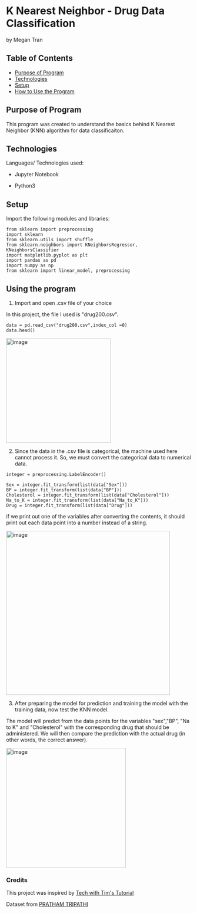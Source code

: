 # K Nearest Neighbor - Drug Data Classification
by Megan Tran

## Table of Contents
* [Purpose of Program](#Purpose-of-program)
* [Technologies](#technologies)
* [Setup](#setup)
* [How to Use the Program](#How-to-Use-the-Program)

## Purpose of Program
This program was created to understand the basics behind K Nearest Neighbor (KNN) algorithm for data classificaiton. 

## Technologies
Languages/ Technologies used:

* Jupyter Notebook

* Python3

## Setup

Import the following modules and libraries:

``` 
from sklearn import preprocessing
import sklearn
from sklearn.utils import shuffle
from sklearn.neighbors import KNeighborsRegressor, KNeighborsClassifier
import matplotlib.pyplot as plt
import pandas as pd
import numpy as np
from sklearn import linear_model, preprocessing

```

## Using the program

1. Import and open .csv file of your choice

In this project, the file I used is "drug200.csv". 

```
data = pd.read_csv("drug200.csv",index_col =0)
data.head()

```
<img width="284" alt="image" src="https://github.com/Sonicdaheghod/KNearestNeighbor.Drug/assets/68253811/a96ba117-302e-4c4b-badf-b3ea86dca58d">

2. Since the data in the .csv file is categorical, the machine used here cannot process it. So, we must convert the categorical data to numerical data.

```
integer = preprocessing.LabelEncoder()

Sex = integer.fit_transform(list(data["Sex"]))
BP = integer.fit_transform(list(data["BP"]))
Cholesterol = integer.fit_transform(list(data["Cholesterol"]))
Na_to_K = integer.fit_transform(list(data["Na_to_K"]))
Drug = integer.fit_transform(list(data["Drug"]))
```
if we print out one of the variables after converting the contents, it should print out each data point into a number instead of a string. 

<img width="445" alt="image" src="https://github.com/Sonicdaheghod/KNearestNeighbor.Drug/assets/68253811/a9538199-b4fb-4d4f-88ee-89173bbd0715">

3. After preparing the model for prediction and training the model with the training data, now test the KNN model. 

The model will predict from the data points for the variables "sex","BP", "Na to K" and "Cholesterol" with the corresponding drug that should be administered. We will then compare the prediction with the actual drug (in other words, the correct answer).

<img width="325" alt="image" src="https://github.com/Sonicdaheghod/KNearestNeighbor.Drug/assets/68253811/168847a0-6157-4547-9fb1-09014aad7478">


### Credits
This project was inspired by [Tech with Tim's Tutorial](https://www.techwithtim.net/tutorials/machine-learning-python/k-nearest-neighbors-3)

Dataset from [PRATHAM TRIPATHI](https://www.kaggle.com/datasets/prathamtripathi/drug-classification)
